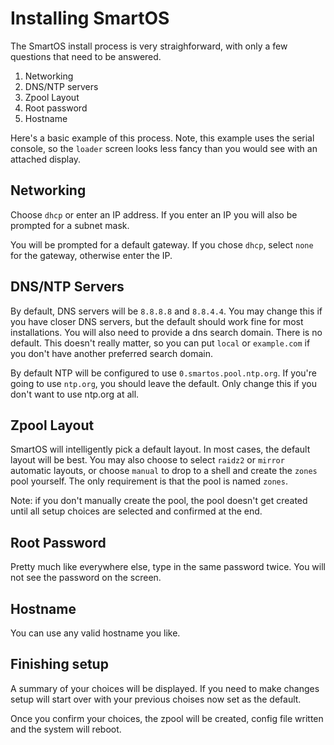 # Installing SmartOS

The SmartOS install process is very straighforward, with only a few questions
that need to be answered.

1. Networking
2. DNS/NTP servers
3. Zpool Layout
4. Root password
5. Hostname

Here's a basic example of this process. Note, this example uses the serial
console, so the `loader` screen looks less fancy than you would see with an
attached display.

<script id="asciicast-bqSpbAEbcdGhCs3FiO55WtZbr"
  src="https://asciinema.org/a/bqSpbAEbcdGhCs3FiO55WtZbr.js" async></script>

## Networking

Choose `dhcp` or enter an IP address. If you enter an IP you will also be
prompted for a subnet mask.

You will be prompted for a default gateway. If you chose `dhcp`, select
`none` for the gateway, otherwise enter the IP.

## DNS/NTP Servers

By default, DNS servers will be `8.8.8.8` and `8.8.4.4`. You may change this if
you have closer DNS servers, but the default should work fine for most
installations. You will also need to provide a dns search domain. There is no
default. This doesn't really matter, so you can put `local` or `example.com` if
you don't have another preferred search domain.

By default NTP will be configured to use `0.smartos.pool.ntp.org`. If you're
going to use `ntp.org`, you should leave the default. Only change this if you
don't want to use ntp.org at all.

## Zpool Layout

SmartOS will intelligently pick a default layout. In most cases, the default
layout will be best. You may also choose to select `raidz2` or `mirror`
automatic layouts, or choose `manual` to drop to a shell and create the `zones`
pool yourself. The only requirement is that the pool is named `zones`.

Note: if you don't manually create the pool, the pool doesn't get created until
all setup choices are selected and confirmed at the end.

## Root Password

Pretty much like everywhere else, type in the same password twice. You will not
see the password on the screen.

## Hostname

You can use any valid hostname you like.

## Finishing setup

A summary of your choices will be displayed. If you need to make changes setup
will start over with your previous choises now set as the default.

Once you confirm your choices, the zpool will be created, config file written
and the system will reboot.
